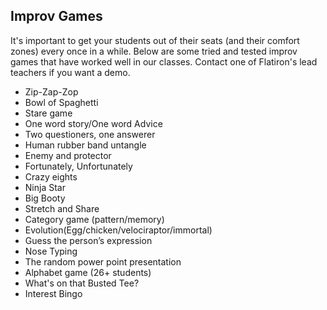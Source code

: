 ## Improv Games

It's important to get your students out of their seats (and their comfort zones) every once in a while. Below are some tried and tested improv games that have worked well in our classes. Contact one of Flatiron's lead teachers if you want a demo.

+ Zip-Zap-Zop
+ Bowl of Spaghetti
+ Stare game
+ One word story/One word Advice
+ Two questioners, one answerer
+ Human rubber band untangle
+ Enemy and protector
+ Fortunately, Unfortunately
+ Crazy eights
+ Ninja Star
+ Big Booty
+ Stretch and Share
+ Category game (pattern/memory)
+ Evolution(Egg/chicken/velociraptor/immortal)
+ Guess the person’s expression
+ Nose Typing
+ The random power point presentation
+ Alphabet game (26+ students)
+ What's on that Busted Tee?
+ Interest Bingo
